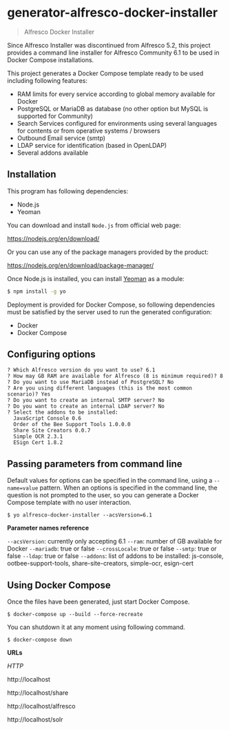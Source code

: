 # generator-alfresco-docker-installer
> Alfresco Docker Installer

Since Alfresco Installer was discontinued from Alfresco 5.2, this project provides a command line installer for Alfresco Community 6.1 to be used in Docker Compose installations.

This project generates a Docker Compose template ready to be used including following features:

* RAM limits for every service according to global memory available for Docker
* PostgreSQL or MariaDB as database (no other option but MySQL is supported for Community)
* Search Services configured for environments using several languages for contents or from operative systems / browsers
* Outbound Email service (smtp)
* LDAP service for identification (based in OpenLDAP)
* Several addons available

## Installation

This program has following dependencies:

* Node.js
* Yeoman

You can download and install `Node.js` from official web page:

https://nodejs.org/en/download/

Or you can use any of the package managers provided by the product:

https://nodejs.org/en/download/package-manager/

Once Node.js is installed, you can install [Yeoman](http://yeoman.io) as a module:

```bash
$ npm install -g yo
```

Deployment is provided for Docker Compose, so following dependencies must be satisfied by the server used to run the generated configuration:

* Docker
* Docker Compose


## Configuring options

```
? Which Alfresco version do you want to use? 6.1
? How may GB RAM are available for Alfresco (8 is minimum required)? 8
? Do you want to use MariaDB instead of PostgreSQL? No
? Are you using different languages (this is the most common scenario)? Yes
? Do you want to create an internal SMTP server? No
? Do you want to create an internal LDAP server? No
? Select the addons to be installed:
  JavaScript Console 0.6
  Order of the Bee Support Tools 1.0.0.0
  Share Site Creators 0.0.7
  Simple OCR 2.3.1
  ESign Cert 1.8.2
```

## Passing parameters from command line

Default values for options can be specified in the command line, using a `--name=value` pattern. When an options is specified in the command line, the question is not prompted to the user, so you can generate a Docker Compose template with no user interaction.

```
$ yo alfresco-docker-installer --acsVersion=6.1
```

**Parameter names reference**

`--acsVersion`: currently only accepting 6.1
`--ram`: number of GB available for Docker
`--mariadb`: true or false
`--crossLocale`: true or false
`--smtp`: true or false
`--ldap`: true or false
`--addons`: list of addons to be installed: js-console, ootbee-support-tools, share-site-creators, simple-ocr, esign-cert


## Using Docker Compose

Once the files have been generated, just start Docker Compose.

```
$ docker-compose up --build --force-recreate
```

You can shutdown it at any moment using following command.

```
$ docker-compose down
```

**URLs**

*HTTP*

http://localhost

http://localhost/share

http://localhost/alfresco

http://localhost/solr
